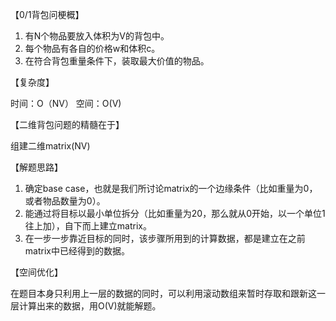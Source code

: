 【0/1背包问梗概】

1. 有N个物品要放入体积为V的背包中。
2. 每个物品有各自的价格w和体积c。
3. 在符合背包重量条件下，装取最大价值的物品。

【复杂度】

时间：O（NV）
空间：O(V)

【二维背包问题的精髓在于】

组建二维matrix(NV)

【解题思路】

1. 确定base case，也就是我们所讨论matrix的一个边缘条件（比如重量为0，或者物品数量为0）。
2. 能通过将目标以最小单位拆分（比如重量为20，那么就从0开始，以一个单位1往上加），自下而上建立matrix。
3. 在一步一步靠近目标的同时，该步骤所用到的计算数据，都是建立在之前matrix中已经得到的数据。

【空间优化】

在题目本身只利用上一层的数据的同时，可以利用滚动数组来暂时存取和跟新这一层计算出来的数据，用O(V)就能解题。

